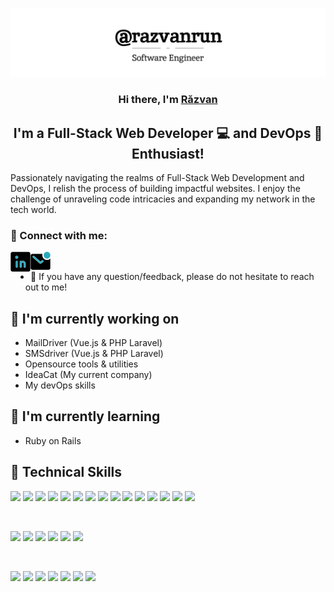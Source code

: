 <p align="center">
  <a href="https://ideacat.ro/" target="_blank" rel="noreferrer">
      <picture>
        <source srcset=".github/assets/ideacatlab_banner.svg"  media="(prefers-color-scheme: dark)">
        <img src=".github/assets/banner-dark.svg" alt="Răzvan Gheorghe Banner">
    </picture>
  </a>
</p>

<h3 align="center">
Hi there, I'm <a href="https://ideacat.ro/" target="_blank" rel="noreferrer">Răzvan</a>
</h3>

<h2 align="center">
I'm a Full-Stack Web Developer 💻 and DevOps 💭 Enthusiast!
</h2> 

Passionately navigating the realms of Full-Stack Web Development and DevOps, I relish the process of building impactful websites. I enjoy the challenge of unraveling code intricacies and expanding my network in the tech world.

### 🤝 Connect with me:

<a href="https://www.linkedin.com/in/razvanrun"><img align="left" src=".github/assets/linkedin.svg" alt="Răzvan Gheorghe | LinkedIn" width="32px"/></a>
<a href="mailto:razvan@ideacat.ro"><img align="left" src=".github/assets/mail.svg" alt="Răzvan Gheorghe | Instagram" width="32px"/></a>
</br>
- 💬 If you have any question/feedback, please do not hesitate to reach out to me!

## 🔭 I'm currently working on

- MailDriver (Vue.js & PHP Laravel)
- SMSdriver (Vue.js & PHP Laravel)
- Opensource tools & utilities
- IdeaCat (My current company)
- My devOps skills

## 🌱 I'm currently learning
- Ruby on Rails

## 💼 Technical Skills

![](https://img.shields.io/badge/Code-Docker-informational?style=flat&logo=Docker&color=003B57)
![](https://img.shields.io/badge/Code-React-informational?style=flat&logo=react&color=61DAFB)
![](https://img.shields.io/badge/Code-Solidity-informational?style=flat&logo=Solidity&color=764ABC)
![](https://img.shields.io/badge/Code-JavaScript-informational?style=flat&logo=JavaScript&color=F7DF1E)
![](https://img.shields.io/badge/Code-Ruby-informational?style=flat&logo=Ruby&color=CC342D)
![](https://img.shields.io/badge/Code-Ruby_on_Rails-informational?style=flat&logo=Ruby-On-Rails&color=CC0000)
![](https://img.shields.io/badge/Code-HTML5-informational?style=flat&logo=HTML5&color=E34F26)
![](https://img.shields.io/badge/Code-MySQL-informational?style=flat&logo=MySQL&color=F7DF1E)
![](https://img.shields.io/badge/Code-PostgreSQL-informational?style=flat&logo=PostgreSQL&color=336791)
![](https://img.shields.io/badge/Code-Laravel-informational?style=flat&logo=Laravel&color=003B57)
![](https://img.shields.io/badge/Code-Python-informational?style=flat&logo=Python&color=003B57)
![](https://img.shields.io/badge/Code-Vue3-informational?style=flat&logo=VuedotJS&color=003B57)
![](https://img.shields.io/badge/Code-Lumen-informational?style=flat&logo=Lumen&color=003B57)
![](https://img.shields.io/badge/Code-Kubernetes-informational?style=flat&logo=Kubernetes&color=003B57)
![](https://img.shields.io/badge/Code-Symphony-informational?style=flat&logo=Symphony&color=003B57)


</br>

![](https://img.shields.io/badge/Style-Bootstrap-informational?style=flat&logo=Bootstrap&color=7952B3)
![](https://img.shields.io/badge/Style-TailwindCSS-informational?style=flat&logo=TailwindCSS&color=336791)
![](https://img.shields.io/badge/Style-CSS3-informational?style=flat&logo=CSS3&color=1572B6)
![](https://img.shields.io/badge/Style-SASS-informational?style=flat&logo=SASS&color=7952B3)
![](https://img.shields.io/badge/Style-LESS-informational?style=flat&logo=LESS&color=795453)
![](https://img.shields.io/badge/Style-styled--components-informational?style=flat&logo=styled-components&color=DB7093)


</br>

![](https://img.shields.io/badge/Tools-Figma-informational?style=flat&logo=Figma&color=F24E1E)
![](https://img.shields.io/badge/Tools-NPM-informational?style=flat&logo=NPM&color=CB3837)
![](https://img.shields.io/badge/Tools-Heroku-informational?style=flat&logo=Heroku&color=430098)
![](https://img.shields.io/badge/Tools-Netlify-informational?style=flat&logo=netlify&color=00C7B7)
![](https://img.shields.io/badge/Tools-Git-informational?style=flat&logo=Git&color=F05032)
![](https://img.shields.io/badge/Tools-GitHub-informational?style=flat&logo=GitHub&color=181717)
![](https://img.shields.io/badge/Tools-pnpm-informational?style=flat&logo=PNPM&color=00C7B7)
